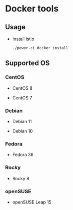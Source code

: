 # Docker tools

## Usage

- Install istio

  `./power-ci docker install`

## Supported OS

### CentOS

- CentOS 8

- CentOS 7

### Debian

- Debian 11

- Debian 10

### Fedora

- Fedora 36

### Rocky

- Rocky 8

### openSUSE

- openSUSE Leap 15
